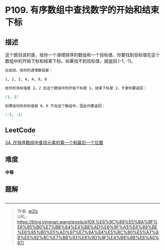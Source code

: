 # P109. 有序数组中查找数字的开始和结束下标


<!--more-->

## 描述

这个题目说的是，给你一个递增排序的数组和一个目标值，你要找到目标值在这个数组中的开始下标和结束下标。如果找不到目标值，就返回 [-1, -1]。

```markdown
比如说，给你的递增数组是：

1, 2, 2, 4, 4, 8, 8

给你的目标值是 2。2 在这个数组中的开始下标是 1，结束下标是 2，于是你要返回：

[1, 2]

如果给你的目标值是 0，0 不在这个数组中，因此你要返回：

[-1, -1]
```

## LeetCode

[34. 在排序数组中查找元素的第一个和最后一个位置](https://leetcode.cn/problems/find-first-and-last-position-of-element-in-sorted-array/description/)

## 难度

**中等**

## 题解

```java

```


---

> 作者: [w2lz](https://github.com/w2lz)  
> URL: https://blog.yingnan.wang/posts/p109.%E6%9C%89%E5%BA%8F%E6%95%B0%E7%BB%84%E4%B8%AD%E6%9F%A5%E6%89%BE%E6%95%B0%E5%AD%97%E7%9A%84%E5%BC%80%E5%A7%8B%E5%92%8C%E7%BB%93%E6%9D%9F%E4%B8%8B%E6%A0%87/  

